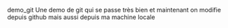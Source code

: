  demo_git
Une demo de git qui se passe très bien
et maintenant on modifie depuis github
mais aussi depuis ma machine locale
